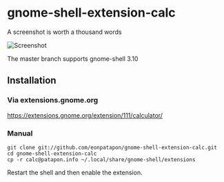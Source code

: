 # gnome-shell-extension-calc

A screenshot is worth a thousand words

![Screenshot](https://github.com/eonpatapon/gnome-shell-extension-calc/raw/master/screenshot.png)

The master branch supports gnome-shell 3.10

## Installation

### Via extensions.gnome.org

https://extensions.gnome.org/extension/111/calculator/

### Manual

    git clone git://github.com/eonpatapon/gnome-shell-extension-calc.git
    cd gnome-shell-extension-calc
    cp -r calc@patapon.info ~/.local/share/gnome-shell/extensions

Restart the shell and then enable the extension.
